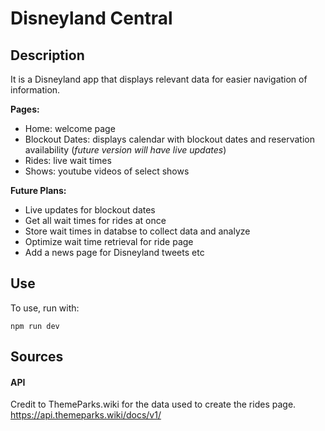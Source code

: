 # Disneyland Central

## Description
It is a Disneyland app that displays relevant data for easier navigation of information.  
  
**Pages:**
- Home: welcome page
- Blockout Dates: displays calendar with blockout dates and reservation availability (*future version will have live updates*)
- Rides: live wait times
- Shows: youtube videos of select shows
  
**Future Plans:**
- Live updates for blockout dates
- Get all wait times for rides at once
- Store wait times in databse to collect data and analyze
- Optimize wait time retrieval for ride page
- Add a news page for Disneyland tweets etc

## Use
To use, run with: 
```
npm run dev
```

## Sources
#### API
Credit to ThemeParks.wiki for the data used to create the rides page.  
https://api.themeparks.wiki/docs/v1/
